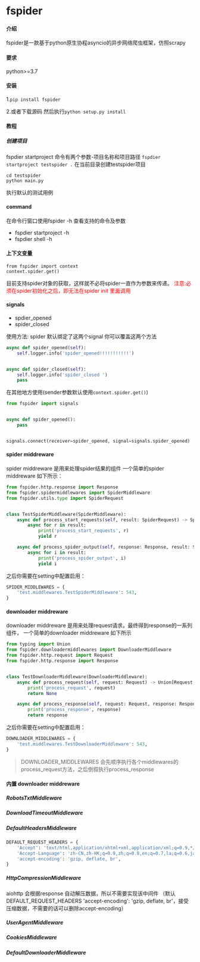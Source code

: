 # fspider

#### 介绍

fspider是一款基于python原生协程asyncio的异步网络爬虫框架，仿照scrapy

#### 要求

python>=3.7

#### 安装
1.```pip install fspider```

2.或者下载源码 然后执行```python setup.py install```

#### 教程

##### 创建项目

fspdier startproject 命令有两个参数-项目名称和项目路径
```fspdier startproject testspider .``` 在当前目录创建testspider项目

```
cd testspider
python main.py
```

执行默认的测试用例

#### command

在命令行窗口使用fspider -h 查看支持的命令及参数

- fspdier startproject -h
- fspdier shell -h

#### 上下文变量

```
from fspider import context
context.spider.get()
```

目前支持spider对象的获取，这样就不必将spider一直作为参数来传递。
<span style="color:red">注意:必须在spider初始化之后，即无法在spider init 里面调用</span>

#### signals

- spdier_opened
- spider_closed

使用方法:
spider 默认绑定了这两个signal 你可以覆盖这两个方法

```python
async def spider_opened(self):
    self.logger.info('spider_opened!!!!!!!!!!!')


async def spider_closed(self):
    self.logger.info('spider_closed ')
    pass
```

在其他地方使用(sender参数默认使用```context.spider.get()```)

```python
from fspider import signals


async def spider_opened():
    pass


signals.connect(receiver=spider_opened, signal=signals.spider_opened)
```

#### spider middreware

spider middreware 是用来处理spider结果的组件 一个简单的spider middreware 如下所示：

```python
from fspider.http.response import Response
from fspider.spidermiddlewares import SpiderMiddleware
from fspider.utils.type import SpiderRequest


class TestSpiderMiddleware(SpiderMiddleware):
    async def process_start_requests(self, result: SpiderRequest) -> SpiderRequest:
        async for r in result:
            print('process_start_requests', r)
            yield r

    async def process_spider_output(self, response: Response, result: SpiderRequest) -> SpiderRequest:
        async for i in result:
            print('process_spider_output', i)
            yield i
```

之后你需要在setting中配置启用：

```python
SPIDER_MIDDLEWARES = {
    'test.middlewares.TestSpiderMiddleware': 543,
}
```

#### downloader middreware

downloader middreware 是用来处理request请求，最终得到response的一系列组件， 一个简单的downloader middreware 如下所示

```python
from typing import Union
from fspider.downloadermiddlewares import DownloaderMiddleware
from fspider.http.request import Request
from fspider.http.response import Response


class TestDownloaderMiddleware(DownloaderMiddleware):
    async def process_request(self, request: Request) -> Union[Request, Response, None]:
        print('process_request', request)
        return None

    async def process_response(self, request: Request, response: Response) -> Union[Request, Response]:
        print('process_response', response)
        return response

```

之后你需要在setting中配置启用：

```python
DOWNLOADER_MIDDLEWARES = {
    'test.middlewares.TestDownloaderMiddleware': 543,
}
```

> DOWNLOADER_MIDDLEWARES 会先顺序执行各个middlewares的process_request方法，之后倒叙执行process_response

#### 内置 downloader middreware

##### RobotsTxtMiddleware

##### DownloadTimeoutMiddleware

##### DefaultHeadersMiddleware

```python
DEFAULT_REQUEST_HEADERS = {
    'Accept': 'text/html,application/xhtml+xml,application/xml;q=0.9,*/*;q=0.8',
    'Accept-Language': 'zh-CN,zh-HK;q=0.9,zh;q=0.8,en;q=0.7,la;q=0.6,ja;q=0.5',
    'accept-encoding': 'gzip, deflate, br',
}
```

##### HttpCompressionMiddleware

aiohttp 会根据response 自动解压数据，所以不需要实现该中间件 （默认DEFAULT_REQUEST_HEADERS 'accept-encoding': 'gzip, deflate,
br'，接受压缩数据，不需要的话可以删除accept-encoding）

##### UserAgentMiddleware

##### CookiesMiddleware

##### DefaultDownloaderMiddleware
